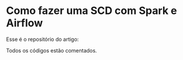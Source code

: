 # Como fazer uma SCD com Spark e Airflow

Esse é o repositório do artigo:

Todos os códigos estão comentados.

